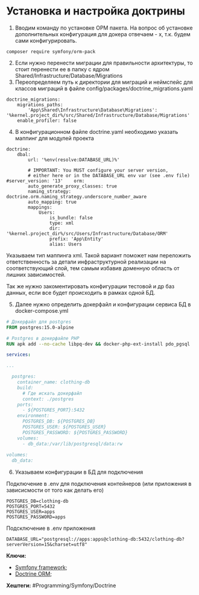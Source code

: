 
# Установка и настройка доктрины

1) Вводим команду по установке ОРМ пакета. На вопрос об установке дополнительных конфигурация для докера отвечаем - x, т.к. будем сами конфигурировать.

```shell
composer require symfony/orm-pack
```

2) Если нужно перенести  миграции для правильности архитектуры, то стоит перенести ее в папку с ядром Shared/Infrastructure/Database/Migrations
3) Переопределяем путь к директории для миграций и неймспейс для классов миграций в файле config/packages/doctrine_migrations.yaml

```shell
doctrine_migrations:  
    migrations_paths:  
        'App\Shared\Infrastructure\Database\Migrations': '%kernel.project_dir%/src/Shared/Infrastructure/Database/Migrations'  
    enable_profiler: false
```

4) В конфигурационном файле doctrine.yaml необходимо указать маппинг для модулей проекта

```shell
doctrine:  
    dbal:  
        url: '%env(resolve:DATABASE_URL)%'  
  
        # IMPORTANT: You MUST configure your server version,  
        # either here or in the DATABASE_URL env var (see .env file)        #server_version: '13'    orm:  
        auto_generate_proxy_classes: true  
        naming_strategy: doctrine.orm.naming_strategy.underscore_number_aware  
        auto_mapping: true  
        mappings:  
            Users:  
                is_bundle: false  
                type: xml  
                dir: '%kernel.project_dir%/src/Users/Infrastructure/Database/ORM'  
                prefix: 'App\Entity'  
                alias: Users
```

Указываем тип маппинга xml. Такой вариант поможет нам переложить ответственность за детали инфраструктурной реализации на соответствующий слой, тем самым избавив доменную область от лишних зависимостей.

Так же нужно закоментировать конфигурации тестовой и др баз данных, если все будет происходить в рамках одной БД.

5) Далее нужно определить докерфайл и конфигурации сервиса БД в docker-compose.yml

```Dockerfile
# Докерфайл для postgres
FROM postgres:15.0-alpine
```

```Dockerfile
# Postgres в докерфайле PHP
RUN apk add --no-cache libpq-dev && docker-php-ext-install pdo_pgsql
```

```yml
services:

...

  postgres:  
    container_name: clothing-db  
    build:  
      # Где искать докерфайл  
      context: ./postgres  
    ports:  
      - ${POSTGRES_PORT}:5432  
    environment:  
      POSTGRES_DB: ${POSTGRES_DB}  
      POSTGRES_USER: ${POSTGRES_USER}  
      POSTGRES_PASSWORD: ${POSTGRES_PASSWORD}  
    volumes:  
      - db_data:/var/lib/postgresql/data:rw  
  
volumes:  
  db_data:
```

6) Указываем конфигурации в БД для подключения

Подключение в .env для подключения контейнеров (или приложения в зависисмости от того как делать его)
```env
POSTGRES_DB=clothing-db  
POSTGRES_PORT=5432  
POSTGRES_USER=apps  
POSTGRES_PASSWORD=apps
```

Подсключение в .env приложения
```env
DATABASE_URL="postgresql://apps:apps@clothing-db:5432/clothing-db?serverVersion=15&charset=utf8"
```


**Ключи:**
- [Symfony framework](Symfony-framework);
- [Doctrine ORM](Doctrine-ORM.md);

**Хештеги:** #Programming/Symfony/Doctrine